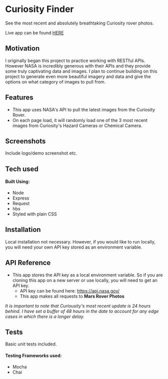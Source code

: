 # Curiosity Finder
See the most recent and absolutely breathtaking Curiosity rover photos.

Live app can be found [HERE](https://curiosity-finder.herokuapp.com/)

## Motivation
I originally began this project to practice working with RESTful APIs. However NASA is incredibly generous with their APIs and they provide some truly captivating data and images. I plan to continue building on this project to generate even more beautiful imagery and data and give the options on what category of images to pull from.

## Features
- This app uses NASA's API to pull the latest images from the Curiosity Rover. 
- On each page load, it will randomly load one of the 3 most recent images from Curiosity's Hazard Cameras or Chemical Camera.

## Screenshots
Include logo/demo screenshot etc.

## Tech used
#### Built Using:
- Node
- Express
- Request
- hbs
- Styled with plain CSS

## Installation
Local installation not necessary. However, if you would like to run locally, you will need your own API key stored as an environment variable.

## API Reference
- This app stores the API key as a local environment variable. So if you are cloning this app on a new server or use locally, you will need to get an API key.
  - API key can be found here: https://api.nasa.gov/
  - This app makes all requests to **Mars Rover Photos**
  
*It is important to note that Curiousity's most recent update is 24 hours behind. I have set a buffer of 48 hours in the date to account for any edge cases in which there is a longer delay.*

## Tests
Basic unit tests included.
#### Testing Frameworks used:
  - Mocha 
  - Chai 
